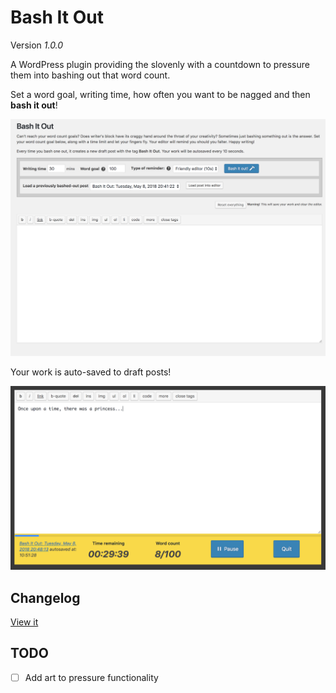 # Bash It Out

Version _1.0.0_

A WordPress plugin providing the slovenly with a countdown to pressure them into bashing out that word count.

Set a word goal, writing time, how often you want to be nagged and then **bash it out**!

![Fetch friend posts](assets/images/bash-it-out-home.png)

Your work is auto-saved to draft posts! 

![Fetch friend posts](assets/images/bash-it-out-editor.png)

## Changelog

[View it](CHANGELOG.md)

## TODO

- [ ] Add art to pressure functionality
